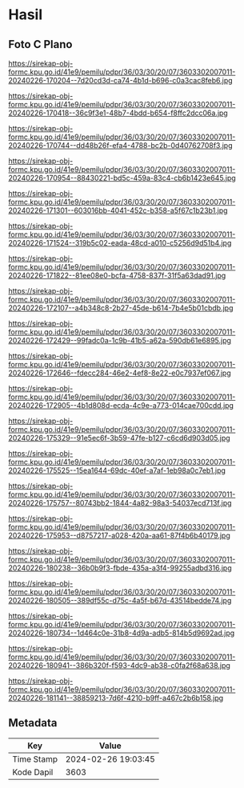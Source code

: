 # Hasil

## Foto C Plano

https://sirekap-obj-formc.kpu.go.id/41e9/pemilu/pdpr/36/03/30/20/07/3603302007011-20240226-170204--7d20cd3d-ca74-4b1d-b696-c0a3cac8feb6.jpg

https://sirekap-obj-formc.kpu.go.id/41e9/pemilu/pdpr/36/03/30/20/07/3603302007011-20240226-170418--36c9f3e1-48b7-4bdd-b654-f8ffc2dcc06a.jpg

https://sirekap-obj-formc.kpu.go.id/41e9/pemilu/pdpr/36/03/30/20/07/3603302007011-20240226-170744--dd48b26f-efa4-4788-bc2b-0d40762708f3.jpg

https://sirekap-obj-formc.kpu.go.id/41e9/pemilu/pdpr/36/03/30/20/07/3603302007011-20240226-170954--88430221-bd5c-459a-83c4-cb6b1423e645.jpg

https://sirekap-obj-formc.kpu.go.id/41e9/pemilu/pdpr/36/03/30/20/07/3603302007011-20240226-171301--603016bb-4041-452c-b358-a5f67c1b23b1.jpg

https://sirekap-obj-formc.kpu.go.id/41e9/pemilu/pdpr/36/03/30/20/07/3603302007011-20240226-171524--319b5c02-eada-48cd-a010-c5256d9d51b4.jpg

https://sirekap-obj-formc.kpu.go.id/41e9/pemilu/pdpr/36/03/30/20/07/3603302007011-20240226-171822--81ee08e0-bcfa-4758-837f-31f5a63dad91.jpg

https://sirekap-obj-formc.kpu.go.id/41e9/pemilu/pdpr/36/03/30/20/07/3603302007011-20240226-172107--a4b348c8-2b27-45de-b614-7b4e5b01cbdb.jpg

https://sirekap-obj-formc.kpu.go.id/41e9/pemilu/pdpr/36/03/30/20/07/3603302007011-20240226-172429--99fadc0a-1c9b-41b5-a62a-590db61e6895.jpg

https://sirekap-obj-formc.kpu.go.id/41e9/pemilu/pdpr/36/03/30/20/07/3603302007011-20240226-172646--fdecc284-46e2-4ef8-8e22-e0c7937ef067.jpg

https://sirekap-obj-formc.kpu.go.id/41e9/pemilu/pdpr/36/03/30/20/07/3603302007011-20240226-172905--4b1d808d-ecda-4c9e-a773-014cae700cdd.jpg

https://sirekap-obj-formc.kpu.go.id/41e9/pemilu/pdpr/36/03/30/20/07/3603302007011-20240226-175329--91e5ec6f-3b59-47fe-b127-c6cd6d903d05.jpg

https://sirekap-obj-formc.kpu.go.id/41e9/pemilu/pdpr/36/03/30/20/07/3603302007011-20240226-175525--15ea1644-69dc-40ef-a7af-1eb98a0c7eb1.jpg

https://sirekap-obj-formc.kpu.go.id/41e9/pemilu/pdpr/36/03/30/20/07/3603302007011-20240226-175757--80743bb2-1844-4a82-98a3-54037ecd713f.jpg

https://sirekap-obj-formc.kpu.go.id/41e9/pemilu/pdpr/36/03/30/20/07/3603302007011-20240226-175953--d8757217-a028-420a-aa61-87f4b6b40179.jpg

https://sirekap-obj-formc.kpu.go.id/41e9/pemilu/pdpr/36/03/30/20/07/3603302007011-20240226-180238--36b0b9f3-fbde-435a-a3f4-99255adbd316.jpg

https://sirekap-obj-formc.kpu.go.id/41e9/pemilu/pdpr/36/03/30/20/07/3603302007011-20240226-180505--389df55c-d75c-4a5f-b67d-43514bedde74.jpg

https://sirekap-obj-formc.kpu.go.id/41e9/pemilu/pdpr/36/03/30/20/07/3603302007011-20240226-180734--1d464c0e-31b8-4d9a-adb5-814b5d9692ad.jpg

https://sirekap-obj-formc.kpu.go.id/41e9/pemilu/pdpr/36/03/30/20/07/3603302007011-20240226-180941--386b320f-f593-4dc9-ab38-c0fa2f68a638.jpg

https://sirekap-obj-formc.kpu.go.id/41e9/pemilu/pdpr/36/03/30/20/07/3603302007011-20240226-181141--38859213-7d6f-4210-b9ff-a467c2b6b158.jpg


## Metadata

| Key        | Value               |
| ---------- | ------------------- |
| Time Stamp | 2024-02-26 19:03:45 |
| Kode Dapil | 3603                |



